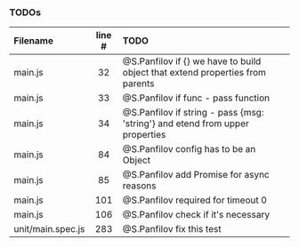 ### TODOs
| Filename | line # | TODO
|:------|:------:|:------
| main.js | 32 | @S.Panfilov if {} we have to build object that extend properties from parents
| main.js | 33 | @S.Panfilov if func - pass function
| main.js | 34 | @S.Panfilov if string - pass {msg: 'string'} and etend from upper properties
| main.js | 84 | @S.Panfilov config has to be an Object
| main.js | 85 | @S.Panfilov add Promise for async reasons
| main.js | 101 | @S.Panfilov required for timeout 0
| main.js | 106 | @S.Panfilov check if it's necessary
| unit/main.spec.js | 283 | @S.Panfilov fix this test
